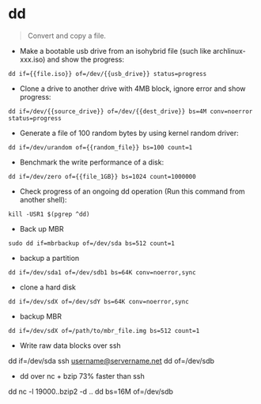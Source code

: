 # dd

> Convert and copy a file.

- Make a bootable usb drive from an isohybrid file (such like archlinux-xxx.iso) and show the progress:

`dd if={{file.iso}} of=/dev/{{usb_drive}} status=progress`

- Clone a drive to another drive with 4MB block, ignore error and show progress:

`dd if=/dev/{{source_drive}} of=/dev/{{dest_drive}} bs=4M conv=noerror status=progress`

- Generate a file of 100 random bytes by using kernel random driver:

`dd if=/dev/urandom of={{random_file}} bs=100 count=1`

- Benchmark the write performance of a disk:

`dd if=/dev/zero of={{file_1GB}} bs=1024 count=1000000`

- Check progress of an ongoing dd operation (Run this command from another shell):

`kill -USR1 $(pgrep ^dd)`

- Back up MBR

`sudo dd if=mbrbackup of=/dev/sda bs=512 count=1`

- backup a partition

`dd if=/dev/sda1 of=/dev/sdb1 bs=64K conv=noerror,sync `

- clone a hard disk

`dd if=/dev/sdX of=/dev/sdY bs=64K conv=noerror,sync` 

- backup MBR

`dd if=/dev/sdX of=/path/to/mbr_file.img bs=512 count=1`
 
- Write raw data blocks over ssh

dd if=/dev/sda ssh username@servername.net dd of=/dev/sdb


- dd over nc + bzip 73% faster than ssh

dd nc -l 19000..bzip2 -d .. dd bs=16M of=/dev/sdb


